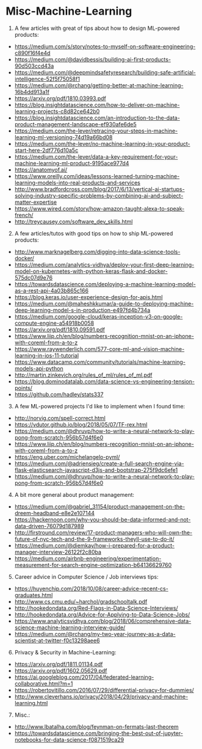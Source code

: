 # Misc-Machine-Learning

1. A few articles with great of tips about how to design ML-powered products:

* https://medium.com/s/story/notes-to-myself-on-software-engineering-c890f16f4e4d
* https://medium.com/@davidbessis/building-ai-first-products-90d503ccd43a
* https://medium.com/@deepmindsafetyresearch/building-safe-artificial-intelligence-52f5f75058f1
* https://medium.com/@rchang/getting-better-at-machine-learning-16b4dd913a1f
* https://arxiv.org/pdf/1810.03993.pdf
* https://blog.insightdatascience.com/how-to-deliver-on-machine-learning-projects-c8d82ce642b0
* https://blog.insightdatascience.com/an-introduction-to-the-data-product-management-landscape-ef930afe6de5
* https://medium.com/the-lever/retracing-your-steps-in-machine-learning-ml-versioning-74d19a66bd08
* https://medium.com/the-lever/no-machine-learning-in-your-product-start-here-2df776d10a5c
* https://medium.com/the-lever/data-a-key-requirement-for-your-machine-learning-ml-product-9195ace977d4
* https://anatomyof.ai/
* https://www.oreilly.com/ideas/lessons-learned-turning-machine-learning-models-into-real-products-and-services
* http://www.bradfordcross.com/blog/2017/6/13/vertical-ai-startups-solving-industry-specific-problems-by-combining-ai-and-subject-matter-expertise
* https://www.wired.com/story/how-amazon-taught-alexa-to-speak-french/
* http://treycausey.com/software_dev_skills.html


2. A few articles/tutos with good tips on how to ship ML-powered products:

* http://www.marknagelberg.com/digging-into-data-science-tools-docker/
* https://medium.com/analytics-vidhya/deploy-your-first-deep-learning-model-on-kubernetes-with-python-keras-flask-and-docker-575dc07d9e76
* https://towardsdatascience.com/deploying-a-machine-learning-model-as-a-rest-api-4a03b865c166
* https://blog.keras.io/user-experience-design-for-apis.html
* https://medium.com/@maheshkkumar/a-guide-to-deploying-machine-deep-learning-model-s-in-production-e497fd4b734a
* https://medium.com/google-cloud/keras-inception-v3-on-google-compute-engine-a54918b0058
* https://arxiv.org/pdf/1810.09591.pdf
* https://www.liip.ch/en/blog/numbers-recognition-mnist-on-an-iphone-with-coreml-from-a-to-z
* https://www.raywenderlich.com/577-core-ml-and-vision-machine-learning-in-ios-11-tutorial
* https://www.datacamp.com/community/tutorials/machine-learning-models-api-python
* http://martin.zinkevich.org/rules_of_ml/rules_of_ml.pdf
* https://blog.dominodatalab.com/data-science-vs-engineering-tension-points/
* https://github.com/hadley/stats337

3. A few ML-powered projects I'd like to implement when I found time:

* http://norvig.com/spell-correct.html
* https://vdutor.github.io/blog/2018/05/07/TF-rex.html
* https://medium.com/@dhruvp/how-to-write-a-neural-network-to-play-pong-from-scratch-956b57d4f6e0
* https://www.liip.ch/en/blog/numbers-recognition-mnist-on-an-iphone-with-coreml-from-a-to-z
* https://eng.uber.com/michelangelo-pyml/
* https://medium.com/@adriensieg/create-a-full-search-engine-via-flask-elasticsearch-javascript-d3js-and-bootstrap-275f9dc6efe1
* https://medium.com/@dhruvp/how-to-write-a-neural-network-to-play-pong-from-scratch-956b57d4f6e0

4. A bit more general about product management:

* https://medium.com/@gabriel_31154/product-management-on-the-dreem-headband-e8e2e107144
* https://hackernoon.com/why-you-should-be-data-informed-and-not-data-driven-76079d187989
* http://firstround.com/review/17-product-managers-who-will-own-the-future-of-nyc-tech-and-the-9-frameworks-theyll-use-to-do-it/
* https://medium.com/@diemkay/how-i-prepared-for-a-product-manager-interview-26122f2c80ba
* https://medium.com/airbnb-engineering/experimentation-measurement-for-search-engine-optimization-b64136629760

5. Career advice in Computer Science / Job interviews tips:

* https://huyenchip.com/2018/10/08/career-advice-recent-cs-graduates.html
* http://www.cs.cmu.edu/~harchol/gradschooltalk.pdf
* http://hookedondata.org/Red-Flags-in-Data-Science-Interviews/
* http://hookedondata.org/Advice-for-Applying-to-Data-Science-Jobs/
* https://www.analyticsvidhya.com/blog/2018/06/comprehensive-data-science-machine-learning-interview-guide/
* https://medium.com/@rchang/my-two-year-journey-as-a-data-scientist-at-twitter-f0c13298aee6


6. Privacy & Security in Machine-Learning:

* https://arxiv.org/pdf/1811.01134.pdf
* https://arxiv.org/pdf/1602.05629.pdf
* https://ai.googleblog.com/2017/04/federated-learning-collaborative.html?m=1
* https://robertovitillo.com/2016/07/29/differential-privacy-for-dummies/
* http://www.cleverhans.io/privacy/2018/04/29/privacy-and-machine-learning.html


7. Misc.:

* http://www.lbatalha.com/blog/feynman-on-fermats-last-theorem
* https://towardsdatascience.com/bringing-the-best-out-of-jupyter-notebooks-for-data-science-f0871519ca29

